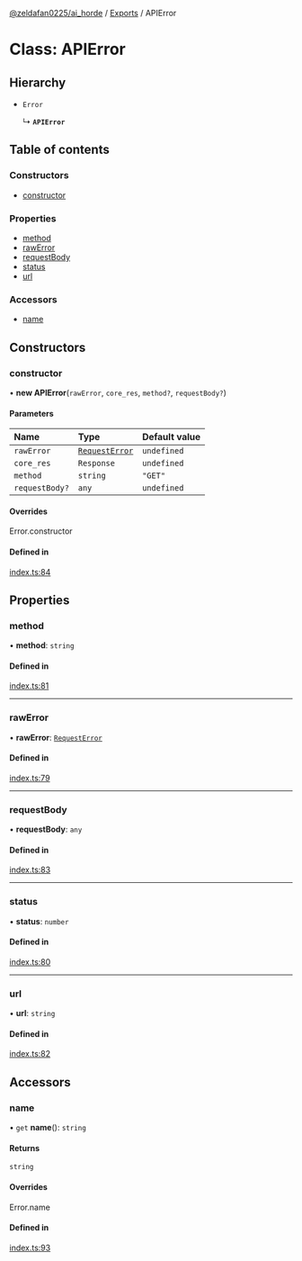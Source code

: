 [@zeldafan0225/ai_horde](../README.md) / [Exports](../modules.md) / APIError

# Class: APIError

## Hierarchy

- `Error`

  ↳ **`APIError`**

## Table of contents

### Constructors

- [constructor](APIError.md#constructor)

### Properties

- [method](APIError.md#method)
- [rawError](APIError.md#rawerror)
- [requestBody](APIError.md#requestbody)
- [status](APIError.md#status)
- [url](APIError.md#url)

### Accessors

- [name](APIError.md#name)

## Constructors

### constructor

• **new APIError**(`rawError`, `core_res`, `method?`, `requestBody?`)

#### Parameters

| Name | Type | Default value |
| :------ | :------ | :------ |
| `rawError` | [`RequestError`](../interfaces/RequestError.md) | `undefined` |
| `core_res` | `Response` | `undefined` |
| `method` | `string` | `"GET"` |
| `requestBody?` | `any` | `undefined` |

#### Overrides

Error.constructor

#### Defined in

[index.ts:84](https://github.com/ZeldaFan0225/ai_horde/blob/4b01aad/index.ts#L84)

## Properties

### method

• **method**: `string`

#### Defined in

[index.ts:81](https://github.com/ZeldaFan0225/ai_horde/blob/4b01aad/index.ts#L81)

___

### rawError

• **rawError**: [`RequestError`](../interfaces/RequestError.md)

#### Defined in

[index.ts:79](https://github.com/ZeldaFan0225/ai_horde/blob/4b01aad/index.ts#L79)

___

### requestBody

• **requestBody**: `any`

#### Defined in

[index.ts:83](https://github.com/ZeldaFan0225/ai_horde/blob/4b01aad/index.ts#L83)

___

### status

• **status**: `number`

#### Defined in

[index.ts:80](https://github.com/ZeldaFan0225/ai_horde/blob/4b01aad/index.ts#L80)

___

### url

• **url**: `string`

#### Defined in

[index.ts:82](https://github.com/ZeldaFan0225/ai_horde/blob/4b01aad/index.ts#L82)

## Accessors

### name

• `get` **name**(): `string`

#### Returns

`string`

#### Overrides

Error.name

#### Defined in

[index.ts:93](https://github.com/ZeldaFan0225/ai_horde/blob/4b01aad/index.ts#L93)
